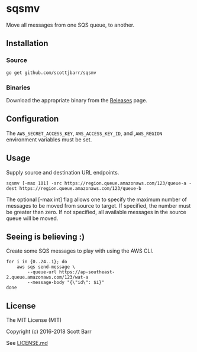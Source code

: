 # sqsmv

Move all messages from one SQS queue, to another.


## Installation

### Source

    go get github.com/scottjbarr/sqsmv


### Binaries

Download the appropriate binary from the
[Releases](https://github.com/scottjbarr/sqsmv/releases) page.


## Configuration

The `AWS_SECRET_ACCESS_KEY`, `AWS_ACCESS_KEY_ID`, and ,`AWS_REGION`
environment variables must be set.


## Usage

Supply source and destination URL endpoints.

    sqsmv [-max 101] -src https://region.queue.amazonaws.com/123/queue-a -dest https://region.queue.amazonaws.com/123/queue-b
    
The optional [-max int] flag allows one to specify the maximum number of messages to be moved from source to target. 
If specified, the number must be greater than zero. If not specified, all available messages in the source queue will be moved.


## Seeing is believing :)

Create some SQS messages to play with using the AWS CLI.

    for i in {0..24..1}; do
        aws sqs send-message \
            --queue-url https://ap-southeast-2.queue.amazonaws.com/123/wat-a
            --message-body "{\"id\": $i}"
    done


## License

The MIT License (MIT)

Copyright (c) 2016-2018 Scott Barr

See [LICENSE.md](LICENSE.md)
